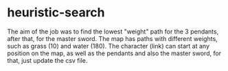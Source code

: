 # heuristic-search
The aim of the job was to find the lowest "weight" path for the 3 pendants, after that, for the master sword. 
The map has paths with different weights, such as grass (10) and water (180). 
The character (link) can start at any position on the map, as well as the pendants and also the master sword, for that, just update the csv file.
